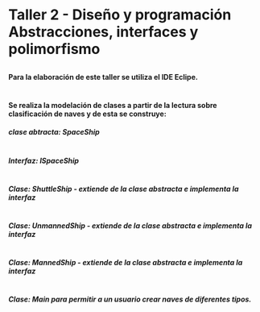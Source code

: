 # Taller 2 - Diseño y programación Abstracciones, interfaces y polimorfismo

##
##
#### Para la elaboración de este taller se utiliza el IDE Eclipe.
#
#
#### Se realiza la modelación de clases a partir de la lectura sobre clasificación de naves y de esta se construye:

##### clase abtracta: SpaceShip
#
##### Interfaz: ISpaceShip
#
##### Clase: ShuttleShip - extiende de la clase abstracta e implementa la interfaz
#
##### Clase: UnmannedShip - extiende de la clase abstracta e implementa la interfaz
#
##### Clase: MannedShip - extiende de la clase abstracta e implementa la interfaz
#
##### Clase: Main para permitir a un usuario crear naves de diferentes tipos.